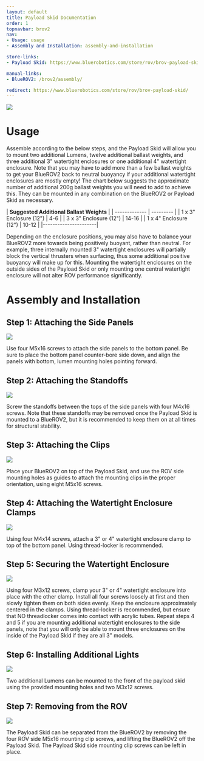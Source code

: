 ```yaml
---
layout: default
title: Payload Skid Documentation
order: 1
topnavbar: brov2
nav:
- Usage: usage
- Assembly and Installation: assembly-and-installation

store-links:
- Payload Skid: https://www.bluerobotics.com/store/rov/brov-payload-skid/

manual-links:
- BlueROV2: /brov2/assembly/

redirect: https://www.bluerobotics.com/store/rov/brov-payload-skid/
---
```


<img src="/payload-skid/cad/banner-style-1.png" class="img-responsive img-center" style="max-width:800px"  />

# Usage

Assemble according to the below steps, and the Payload Skid will allow you to mount two additional Lumens, twelve additional ballast weights, and three additional 3" watertight enclosures or one additional 4" watertight enclosure. Note that you may have to add more than a few ballast weights to get your BlueROV2 back to neutral buoyancy if your additional watertight enclosures are mostly empty! The chart below suggests the approximate number of additional 200g ballast weights you will need to add to achieve this. They can be mounted in any combination on the BlueROV2 or Payload Skid as necessary. 

|  **Suggested Additional Ballast Weights**  |
| ------------- | --------- |
| 1 x 3" Enclosure (12") | 4-6 | 
| 3 x 3" Enclosure (12") | 14-16 | 
| 1 x 4" Enclosure (12") | 10-12 | 
|----------------------|

Depending on the enclosure positions, you may also have to balance your BlueROV2 more towards being positively buoyant, rather than neutral. For example, three internally mounted 3" watertight enclosures will partially block the vertical thrusters when surfacing, thus some additional positive buoyancy will make up for this. Mounting the watertight enclosures on the outside sides of the Payload Skid or only mounting one central watertight enclosure will not alter ROV performance significantly.


# Assembly and Installation

## Step 1: Attaching the Side Panels

<img src="/payload-skid/cad/payload-step-1.png" class="img-responsive img-center" style="max-width:800px"  />

Use four M5x16 screws to attach the side panels to the bottom panel. Be sure to place the bottom panel counter-bore side down, and align the panels with bottom, lumen mounting holes pointing forward.

## Step 2: Attaching the Standoffs

<img src="/payload-skid/cad/payload-step-2.png" class="img-responsive img-center" style="max-width:800px"  />

Screw the standoffs between the tops of the side panels with four M4x16 screws. Note that these standoffs may be removed once the Payload Skid is mounted to a BlueROV2, but it is recommended to keep them on at all times for structural stability.

## Step 3: Attaching the Clips 

<img src="/payload-skid/cad/payload-step-3.png" class="img-responsive img-center" style="max-width:800px"  />

Place your BlueROV2 on top of the Payload Skid, and use the ROV side mounting holes as guides to attach the mounting clips in the proper orientation, using eight M5x16 screws.

## Step 4: Attaching the Watertight Enclosure Clamps

<img src="/payload-skid/cad/payload-step-4.png" class="img-responsive img-center" style="max-width:800px"  />

Using four M4x14 screws, attach a 3" or 4" watertight enclosure clamp to top of the bottom panel. Using thread-locker is recommended.

## Step 5: Securing the Watertight Enclosure

<img src="/payload-skid/cad/payload-step-5.png" class="img-responsive img-center" style="max-width:800px"  />

Using four M3x12 screws, clamp your 3" or 4" watertight enclosure into place with the other clamp. Install all four screws loosely at first and then slowly tighten them on both sides evenly. Keep the enclosure approximately centered in the clamps. Using thread-locker is recommended, but ensure that NO threadlocker comes into contact with acrylic tubes. Repeat steps 4 and 5 if you are mounting additional watertight enclosures to the side panels, note that you will only be able to mount three enclosures on the inside of the Payload Skid if they are all 3" models.

## Step 6: Installing Additional Lights

<img src="/payload-skid/cad/payload-step-6.png" class="img-responsive img-center" style="max-width:800px"  />

Two additional Lumens can be mounted to the front of the payload skid using the provided mounting holes and two M3x12 screws.

## Step 7: Removing from the ROV

<img src="/payload-skid/cad/payload-skid-2.png" class="img-responsive img-center" style="max-width:600px"  />

The Payload Skid can be separated from the BlueROV2 by removing the four ROV side M5x16 mounting clip screws, and lifting the BlueROV2 off the Payload Skid. The Payload Skid side mounting clip screws can be left in place.


